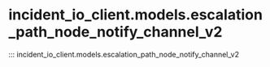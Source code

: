# incident_io_client.models.escalation_path_node_notify_channel_v2

::: incident_io_client.models.escalation_path_node_notify_channel_v2